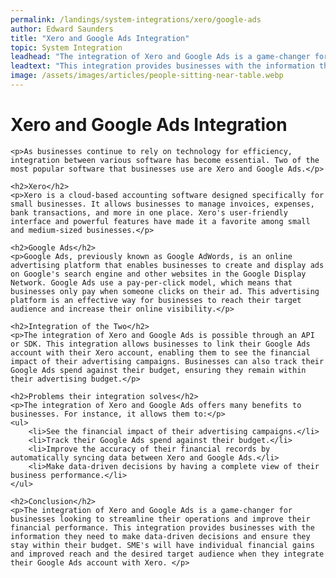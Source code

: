 ```yaml
---
permalink: /landings/system-integrations/xero/google-ads
author: Edward Saunders
title: "Xero and Google Ads Integration"
topic: System Integration
leadhead: "The integration of Xero and Google Ads is a game-changer for businesses looking to streamline their operations and improve their financial performance"
leadtext: "This integration provides businesses with the information they need to make data-driven decisions and ensure they stay within their budget. SME's will have individual financial gains and improved reach and the desired target audience when they integrate their Google Ads account with Xero."
image: /assets/images/articles/people-sitting-near-table.webp
---
```

<div class="arttext">	<h1>Xero and Google Ads Integration</h1>

	<p>As businesses continue to rely on technology for efficiency, integration between various software has become essential. Two of the most popular software that businesses use are Xero and Google Ads.</p>

	<h2>Xero</h2>
	<p>Xero is a cloud-based accounting software designed specifically for small businesses. It allows businesses to manage invoices, expenses, bank transactions, and more in one place. Xero's user-friendly interface and powerful features have made it a favorite among small and medium-sized businesses.</p>

	<h2>Google Ads</h2>
	<p>Google Ads, previously known as Google AdWords, is an online advertising platform that enables businesses to create and display ads on Google's search engine and other websites in the Google Display Network. Google Ads use a pay-per-click model, which means that businesses only pay when someone clicks on their ad. This advertising platform is an effective way for businesses to reach their target audience and increase their online visibility.</p>

	<h2>Integration of the Two</h2>
	<p>The integration of Xero and Google Ads is possible through an API or SDK. This integration allows businesses to link their Google Ads account with their Xero account, enabling them to see the financial impact of their advertising campaigns. Businesses can also track their Google Ads spend against their budget, ensuring they remain within their advertising budget.</p>

	<h2>Problems their integration solves</h2>
	<p>The integration of Xero and Google Ads offers many benefits to businesses. For instance, it allows them to:</p>
	<ul>
		<li>See the financial impact of their advertising campaigns.</li>
		<li>Track their Google Ads spend against their budget.</li>
		<li>Improve the accuracy of their financial records by automatically syncing data between Xero and Google Ads.</li>
		<li>Make data-driven decisions by having a complete view of their business performance.</li>
	</ul>

	<h2>Conclusion</h2>
	<p>The integration of Xero and Google Ads is a game-changer for businesses looking to streamline their operations and improve their financial performance. This integration provides businesses with the information they need to make data-driven decisions and ensure they stay within their budget. SME's will have individual financial gains and improved reach and the desired target audience when they integrate their Google Ads account with Xero. </p>
</div>